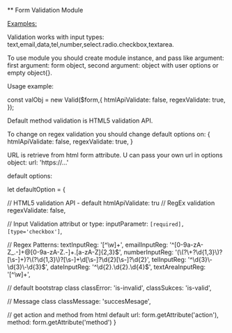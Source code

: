 ** Form Validation Module

[Examples:](https://lukreaver.github.io/Js-Projects/SurveyForm/index.html)

Validation works with input types:
text,email,data,tel,number,select.radio.checkbox,textarea.

 To use module you should create module instance, and pass like argument:
 first argument: form object,
 second argument: object with user options or empty object{}. 

 Usage example:

 const valObj = new Valid($form,{
  htmlApiValidate: false, 
  regexValidate: true,
});

Default method validation is HTML5 validation API.

To change on regex validation you should change default options on:
 {
   htmlApiValidate: false, 
   regexValidate: true,
 }

 URL is retrieve from html form attribute. U can pass your own url in options object:
   url: 'https://...'


default options:

let defaultOption = {

   // HTML5 validation API - default
   htmlApiValidate: tru
   // RegEx validation 
   regexValidate: false,

   // Input Validation attribut or type:
   inputParametr: `[required], [type='checkbox']`,

   // Regex Patterns:
   textInputReg: '[^\w]+',
   emailInputReg: '^[0-9a-zA-Z_.-]+@[0-9a-zA-Z.-]+\.[a-zA-Z]{2,3}$',
   numberInputReg: '(\(?\+?\d{1,3}\)?[\s-]+)?\(?\d{1,3}\)?[\s-]+\d[\s-]?\d{2}[\s-]?\d{2}',
   telInputReg: '^\d{3}\-\d{3}\-\d{3}$',
   dateInputReg: '^\d{2}\.\d{2}\.\d{4}$',
   textAreaInputReg: '[^\w]+',

   // default bootstrap class
   classError: 'is-invalid',
   classSukces: 'is-valid',

   // Message class
   classMessage: 'succesMesage',           

   // get action and method from html default
   url: form.getAttribute('action'),
   method: form.getAttribute('method')
 }